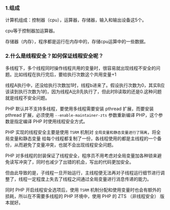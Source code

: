 ### 1.组成

计算机组成：控制器（cpu），运算器，存储器，输入和输出设备这5个。

cpu等于控制器加运算器。

存储器（内存），程序都是运行在内存中的，存储cpu运算中的一些数据。



### 2.什么是线程安全？如何保证线程安全呢？

多线程下，多个线程同时操作线程共用的变量时，很容易就出现线程不安全的问题。比如线程在执行完后，要给执行次数这个共用变量+1

线程A执行中，还没给执行次数加1时，线程b进来了。假设执行次数为0，其实B应该读到执行次数为1的，因为线程A比B先执行了，但此时B读取的还是0.这种问题就是线程不安全问题。



PHP 默认并不支持多线程，要使用多线程需要安装 pthread 扩展，而要安装 pthread 扩展，必须使用 `--enable-maintainer-zts` 参数重新编译 PHP，这个参数是指定编译 PHP 时使用线程安全方式。

PHP 实现的线程安全主要是使用 `TSRM` 机制对 `全局变量和静态变量进行了隔离`，将全局变量和静态变量 给每个线程都复制了一份，各线程使用的都是主线程的一个备份，从而避免了变量冲突，也就不会出现线程安全问题。

PHP 对多线程的封装保证了线程安全，程序员不用考虑对全局变量加各种锁来避免读写冲突了，同时也减少了出错的机会，写出的代码更加安全。

但由此导致的是，子线程一旦开始运行，主线程便无法再对子线程运行细节进行调整了，线程一定程度上失去了线程之间通过全局变量进行消息传递的能力。

同时 PHP 开启线程安全选项后，使用 `TSRM` 机制分配和使用变量时也会有额外的损耗，所以在不需要多线程的 PHP 环境中，使用 PHP 的 ZTS （非线程安全） 版本就好。

